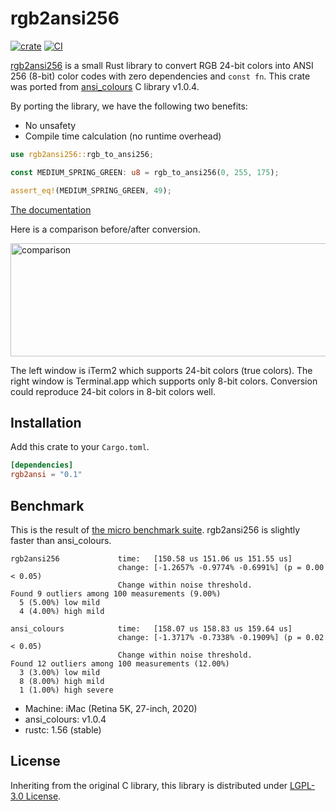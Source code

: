 rgb2ansi256
===========
[![crate][crates-io-badge]][crates-io]
[![CI][ci-badge]][ci]

[rgb2ansi256][] is a small Rust library to convert RGB 24-bit colors into ANSI 256 (8-bit) color codes with zero dependencies
and `const fn`. This crate was ported from [ansi_colours][] C library v1.0.4.

By porting the library, we have the following two benefits:

- No unsafety
- Compile time calculation (no runtime overhead)

```rust
use rgb2ansi256::rgb_to_ansi256;

const MEDIUM_SPRING_GREEN: u8 = rgb_to_ansi256(0, 255, 175);

assert_eq!(MEDIUM_SPRING_GREEN, 49);
```

[The documentation](https://docs.rs/rgb2ansi256)

Here is a comparison before/after conversion.

<img src="https://github.com/rhysd/ss/raw/master/rgb2ansi256/compare.png" alt="comparison" width=533 height=181/>

The left window is iTerm2 which supports 24-bit colors (true colors). The right window is Terminal.app which supports only
8-bit colors. Conversion could reproduce 24-bit colors in 8-bit colors well.

## Installation

Add this crate to your `Cargo.toml`.

```toml
[dependencies]
rgb2ansi = "0.1"
```

## Benchmark

This is the result of [the micro benchmark suite](./bench/benches/bench.rs). rgb2ansi256 is slightly faster than ansi_colours.

```
rgb2ansi256             time:   [150.58 us 151.06 us 151.55 us]
                        change: [-1.2657% -0.9774% -0.6991%] (p = 0.00 < 0.05)
                        Change within noise threshold.
Found 9 outliers among 100 measurements (9.00%)
  5 (5.00%) low mild
  4 (4.00%) high mild

ansi_colours            time:   [158.07 us 158.83 us 159.64 us]
                        change: [-1.3717% -0.7338% -0.1909%] (p = 0.02 < 0.05)
                        Change within noise threshold.
Found 12 outliers among 100 measurements (12.00%)
  3 (3.00%) low mild
  8 (8.00%) high mild
  1 (1.00%) high severe
```

- Machine: iMac (Retina 5K, 27-inch, 2020)
- ansi_colours: v1.0.4
- rustc: 1.56 (stable)

## License

Inheriting from the original C library, this library is distributed under [LGPL-3.0 License](./LICENSE).

[rgb2ansi256]: https://github.com/rhysd/rgb2ansi256
[ansi_colours]: https://github.com/mina86/ansi_colours
[crates-io]: https://crates.io/crates/rgb2ansi256
[crates-io-badge]: https://img.shields.io/crates/v/rgb2ansi256.svg
[ci-badge]: https://github.com/rhysd/rgb2ansi256/actions/workflows/ci.yml/badge.svg
[ci]: https://github.com/rhysd/rgb2ansi256/actions/workflows/ci.yml
